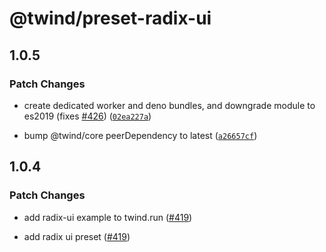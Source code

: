 # @twind/preset-radix-ui

## 1.0.5

### Patch Changes

- create dedicated worker and deno bundles, and downgrade module to es2019 (fixes [#426](https://github.com/tw-in-js/twind/issues/426)) ([`02ea227a`](https://github.com/tw-in-js/twind/commit/02ea227afffe474cde5e843c3519f0836ee18f8a))

- bump @twind/core peerDependency to latest ([`a26657cf`](https://github.com/tw-in-js/twind/commit/a26657cf025aa7ad207372b30034d81417ad41c7))

## 1.0.4

### Patch Changes

- add radix-ui example to twind.run ([#419](https://github.com/tw-in-js/twind/pull/419))

- add radix ui preset ([#419](https://github.com/tw-in-js/twind/pull/419))

